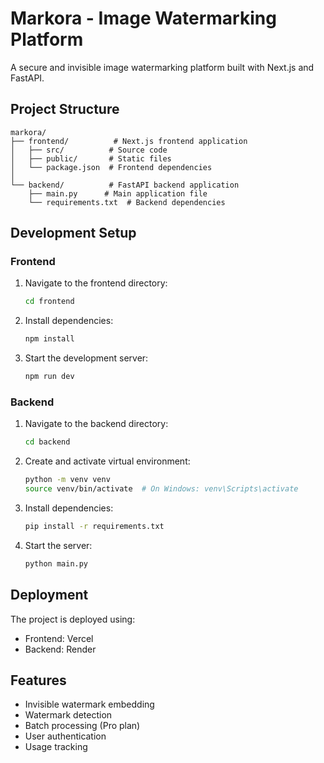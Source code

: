 # Markora - Image Watermarking Platform

A secure and invisible image watermarking platform built with Next.js and FastAPI.

## Project Structure

```
markora/
├── frontend/          # Next.js frontend application
│   ├── src/          # Source code
│   ├── public/       # Static files
│   └── package.json  # Frontend dependencies
│
└── backend/          # FastAPI backend application
    ├── main.py      # Main application file
    └── requirements.txt  # Backend dependencies
```

## Development Setup

### Frontend
1. Navigate to the frontend directory:
   ```bash
   cd frontend
   ```
2. Install dependencies:
   ```bash
   npm install
   ```
3. Start the development server:
   ```bash
   npm run dev
   ```

### Backend
1. Navigate to the backend directory:
   ```bash
   cd backend
   ```
2. Create and activate virtual environment:
   ```bash
   python -m venv venv
   source venv/bin/activate  # On Windows: venv\Scripts\activate
   ```
3. Install dependencies:
   ```bash
   pip install -r requirements.txt
   ```
4. Start the server:
   ```bash
   python main.py
   ```

## Deployment

The project is deployed using:
- Frontend: Vercel
- Backend: Render

## Features

- Invisible watermark embedding
- Watermark detection
- Batch processing (Pro plan)
- User authentication
- Usage tracking 